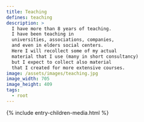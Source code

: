 ```yaml
---
title: Teaching
defines: teaching
description: >
  I have more than 8 years of teaching.
  I have been teaching in 
  universities, associations, companies,
  and even in elders social centers.
  Here I will recollect some of my actual
  material that I use (many in short consultancy)
  but I expect to collect also material
  that I created for more extensive courses.
image: /assets/images/teaching.jpg
image_width: 705
image_height: 409
tags:
  - root
---
```


{% include entry-children-media.html %}



